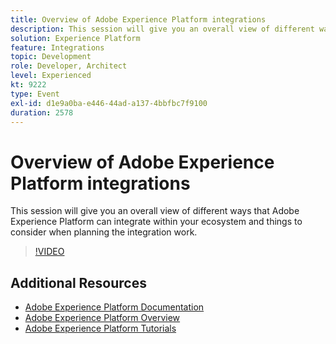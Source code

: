 ```yaml
---
title: Overview of Adobe Experience Platform integrations
description: This session will give you an overall view of different ways that Adobe Experience Platform can integrate within your ecosystem and things to consider when planning the integration work.
solution: Experience Platform
feature: Integrations
topic: Development
role: Developer, Architect
level: Experienced
kt: 9222
type: Event
exl-id: d1e9a0ba-e446-44ad-a137-4bbfbc7f9100
duration: 2578
---
```

# Overview of Adobe Experience Platform integrations 

This session will give you an overall view of different ways that Adobe Experience Platform can integrate within your ecosystem and things to consider when planning the integration work.


>[!VIDEO](https://video.tv.adobe.com/v/337715/?quality=12&learn=on&hidetitle=true)

## Additional Resources

- [Adobe Experience Platform Documentation](https://experienceleague.adobe.com/docs/experience-platform.html)
- [Adobe Experience Platform Overview](https://experienceleague.adobe.com/docs/experience-platform/landing/home.html)
- [Adobe Experience Platform Tutorials](https://experienceleague.adobe.com/docs/platform-learn/tutorials/overview.html?lang=en)
